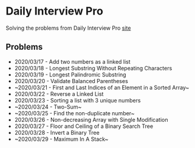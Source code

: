 # Daily Interview Pro

Solving the problems from Daily Interview Pro [site](https://www.techseries.dev/)

## Problems

- 2020/03/17 - Add two numbers as a linked list
- 2020/03/18 - Longest Substring Without Repeating Characters
- 2020/03/19 - Longest Palindromic Substring
- 2020/03/20 - Validate Balanced Parentheses
- ~2020/03/21 - First and Last Indices of an Element in a Sorted Array~
- 2020/03/22 - Reverse a Linked List
- 2020/03/23 - Sorting a list with 3 unique numbers
- ~2020/03/24 - Two-Sum~
- ~2020/03/25 - Find the non-duplicate number~
- 2020/03/26 - Non-decreasing Array with Single Modification
- 2020/03/27 - Floor and Ceiling of a Binary Search Tree
- 2020/03/28 - Invert a Binary Tree
- ~2020/03/29 - Maximum In A Stack~